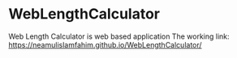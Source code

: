 # WebLengthCalculator
Web Length Calculator is web based application
The working link: https://neamulislamfahim.github.io/WebLengthCalculator/
